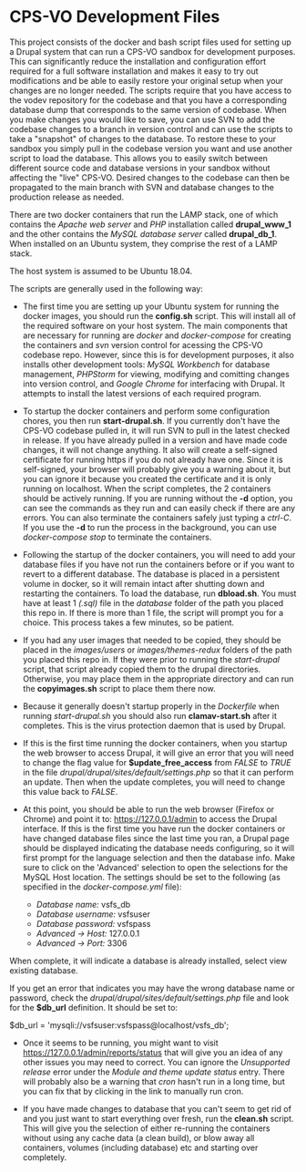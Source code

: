 # CPS-VO Development Files
This project consists of the docker and bash script files used for setting up a Drupal system that can run a CPS-VO sandbox for development purposes. This can significantly reduce the installation and configuration effort required for a full software installation and makes it easy to try out modifications and be able to easily restore your original setup when your changes are no longer needed. The scripts require that you have access to the vodev repository for the codebase and that you have a corresponding database dump that corresponds to the same version of codebase. When you make changes you would like to save, you can use SVN to add the codebase changes to a branch in version control and can use the scripts to take a "snapshot" of changes to the database. To restore these to your sandbox you simply pull in the codebase version you want and use another script to load the database. This allows you to easily switch between different source code and database versions in your sandbox without affecting the "live" CPS-VO. Desired changes to the codebase can then be propagated to the main branch with SVN and database changes to the production release as needed.

There are two docker containers that run the LAMP stack, one of which contains the *Apache web server* and *PHP* installation called **drupal_www_1** and the other contains the *MySQL database server* called **drupal_db_1**. When installed on an Ubuntu system, they comprise the rest of a LAMP stack.

The host system is assumed to be Ubuntu 18.04.

The scripts are generally used in the following way:

- The first time you are setting up your Ubuntu system for running the docker images, you should run the **config.sh** script. This will install all of the required software on your host system. The main components that are necessary for running are *docker* and *docker-compose* for creating the containers and *svn* version control for acessing the CPS-VO codebase repo. However, since this is for development purposes, it also installs other development tools: *MySQL Workbench* for database management, *PHPStorm* for viewing, modifying and comitting changes into version control, and *Google Chrome* for interfacing with Drupal. It attempts to install the latest versions of each required program.

- To startup the docker containers and perform some configuration chores, you then run **start-drupal.sh**. If you currently don't have the CPS-VO codebase pulled in, it will run SVN to pull in the latest checked in release. If you have already pulled in a version and have made code changes, it will not change anything. It also will create a self-signed certificate for running https if you do not already have one. Since it is self-signed, your browser will probably give you a warning about it, but you can ignore it because you created the certificate and it is only running on localhost. When the script completes, the 2 containers should be actively running. If you are running without the **-d** option, you can see the commands as they run and can easily check if there are any errors. You can also terminate the containers safely just typing a *ctrl-C*. If you use the **-d** to run the process in the background, you can use *docker-compose stop* to terminate the containers.

- Following the startup of the docker containers, you will need to add your database files if you have not run the containers before or if you want to revert to a different database. The database is placed in a persistent volume in docker, so it will remain intact after shutting down and restarting the containers. To load the database, run **dbload.sh**. You must have at least 1 *(.sql)* file in the *database* folder of the path you placed this repo in. If there is more than 1 file, the script will prompt you for a choice. This process takes a few minutes, so be patient.

- If you had any user images that needed to be copied, they should be placed in the *images/users* or *images/themes-redux* folders of the path you placed this repo in. If they were prior to running the *start-drupal* script, that script already copied them to the drupal directories. Otherwise, you may place them in the appropriate directory and can run the **copyimages.sh** script to place them there now.

- Because it generally doesn't startup properly in the *Dockerfile* when running *start-drupal.sh* you should also run **clamav-start.sh** after it completes. This is the virus protection daemon that is used by Drupal.

- If this is the first time running the docker containers, when you startup the web browser to access Drupal, it will give an error that you will need to change the flag value for **$update_free_access** from *FALSE* to *TRUE* in the file *drupal/drupal/sites/default/settings.php* so that it can perform an update. Then when the update completes, you will need to change this value back to *FALSE*.

- At this point, you should be able to run the web browser (Firefox or Chrome) and point it to: https://127.0.0.1/admin to access the Drupal interface. If this is the first time you have run the docker containers or have changed database files since the last time you ran, a Drupal page should be displayed indicating the database needs configuring, so it will first prompt for the language selection and then the database info. Make sure to click on the 'Advanced' selection to open the selections for the MySQL Host location. The settings should be set to the following (as specified in the *docker-compose.yml* file):

  - *Database name:*     vsfs_db
  - *Database username:* vsfsuser
  - *Database password:* vsfspass
  - *Advanced -> Host:*  127.0.0.1
  - *Advanced -> Port:*  3306

When complete, it will indicate a database is already installed, select view existing database.

If you get an error that indicates you may have the wrong database name or password, check the *drupal/drupal/sites/default/settings.php* file and look for the **$db_url** definition. It should be set to:

  $db_url = 'mysqli://vsfsuser:vsfspass@localhost/vsfs_db';

- Once it seems to be running, you might want to visit https://127.0.0.1/admin/reports/status that will give you an idea of any other issues you may need to correct. You can ignore the *Unsupported release* error under the *Module and theme update status* entry. There will probably also be a warning that *cron* hasn't run in a long time, but you can fix that by clicking in the link to manually run cron.

- If you have made changes to database that you can't seem to get rid of and you just want to start everything over fresh, run the **clean.sh** script. This will give you the selection of either re-running the containers without using any cache data (a clean build), or blow away all containers, volumes (including database) etc and starting over completely.
